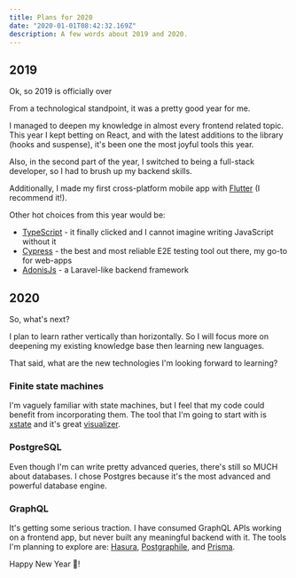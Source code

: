 ```yaml
---
title: Plans for 2020
date: "2020-01-01T08:42:32.169Z"
description: A few words about 2019 and 2020.
---
```


## 2019

Ok, so 2019 is officially over

From a technological standpoint, it was a pretty good year for me.

I managed to deepen my knowledge in almost every frontend related topic.
This year I kept betting on React, and with the latest additions to the library (hooks and suspense), it's been one the most joyful tools this year.

Also, in the second part of the year, I switched to being a full-stack developer, so I had to brush up my backend skills.

Additionally, I made my first cross-platform mobile app with [Flutter](https://flutter.dev/) (I recommend it!).

Other hot choices from this year would be:

- [TypeScript](https://www.typescriptlang.org/) - it finally clicked and I cannot imagine writing JavaScript without it
- [Cypress](https://www.cypress.io/) - the best and most reliable E2E testing tool out there, my go-to for web-apps
- [AdonisJs](https://adonisjs.com/) - a Laravel-like backend framework

## 2020

So, what's next?

I plan to learn rather vertically than horizontally.
So I will focus more on deepening my existing knowledge base then learning new languages.

That said, what are the new technologies I'm looking forward to learning?

### Finite state machines

I'm vaguely familiar with state machines, but I feel that my code could benefit from incorporating them.
The tool that I'm going to start with is [xstate](https://xstate.js.org/docs/) and it's great [visualizer](https://xstate.js.org/viz/).

### PostgreSQL

Even though I'm can write pretty advanced queries, there's still so MUCH about databases.
I chose Postgres because it's the most advanced and powerful database engine.

### GraphQL

It's getting some serious traction.
I have consumed GraphQL APIs working on a frontend app, but never built any meaningful backend with it.
The tools I'm planning to explore are: [Hasura](https://hasura.io/), [Postgraphile](https://www.graphile.org/postgraphile/), and [Prisma](https://www.prisma.io/).

Happy New Year 🎉!

